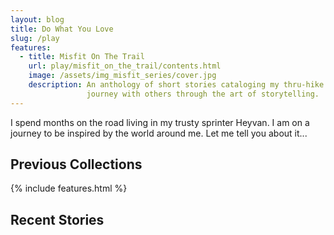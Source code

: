 ```yaml
---
layout: blog
title: Do What You Love
slug: /play
features:
  - title: Misfit On The Trail
    url: play/misfit_on_the_trail/contents.html
    image: /assets/img_misfit_series/cover.jpg
    description: An anthology of short stories cataloging my thru-hike of the Appalachian Trail in 2022. The stories where a way to share my
                 journey with others through the art of storytelling.
---
```


I spend months on the road living in my trusty sprinter Heyvan. I am on a journey to be
inspired by the world around me. Let me tell you about it...
<br />

## Previous Collections

{% include features.html %}

## Recent Stories
